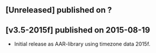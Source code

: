 ## [Unreleased] published on ?

## [v3.5-2015f] published on 2015-08-19
- Initial release as AAR-library using timezone data 2015f.
